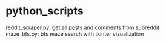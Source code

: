 # python_scripts
reddit_scraper.py: get all posts and comments from subreddit\
maze_bfs.py: bfs maze search with tkinter vizualization
